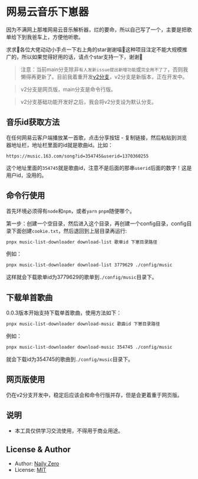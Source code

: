 # 网易云音乐下崽器

因为不满网上那堆网易云音乐解析器，烂的要命，所以自己写了一个，主要是把歌单给下到我爸车上，方便他听歌。

求求🥺各位大佬动动小手点一下右上角的star谢谢喵🙏这种项目注定不能大规模推广的，所以如果觉得好用的话，请点个star支持一下，谢谢🙏

> 注意：当前main分支除非`有人发新issue提出新增功能`或`完全用不了了`，否则我懒得再更新了。目前我着重开发[v2分支](https://github.com/Groupguanfang/music-list-downloader/tree/v2)，v2分支是新版本，正在开发中。

> v2分支是网页版，main分支是命令行版。

> v2分支基础功能开发好之后，我会将v2分支设为默认分支。

## 音乐id获取方法

在任何网易云客户端播放某一首歌，点击分享按钮 - 复制链接，然后粘贴到浏览器地址栏，地址栏里面的id就是歌曲id。比如：

```
https://music.163.com/song?id=354745&userid=1370360255
```

这个地址里面的`354745`就是歌曲id，注意不是后面的那串`userid`后面的数字！这是用户id，没用的。

## 命令行使用

首先环境必须得有`node`和`npm`，或者`yarn` `pnpm`随便哪个。

第一步：创建一个空目录，然后进入这个目录，再创建一个config目录，config目录下面创建`cookie.txt`，然后退回到上层目录再运行:
```bash
pnpx music-list-downloader download-list 歌单id 下崽目录路径
```
例如：
```bash
pnpx music-list-downloader download-list 3779629 ./config/music
```
这样就会下载歌单id为3779629的歌单到`./config/music`目录下。

## 下载单首歌曲

0.0.3版本开始支持下载单首歌曲，使用方法如下：
```bash
pnpx music-list-downloader download-music 歌曲id 下崽目录路径
```

例如：
```bash
pnpx music-list-downloader download-music 354745 ./config/music
```

就会下载id为354745的歌曲到`./config/music`目录下。

## 网页版使用

仍在v2分支开发中，稳定后应该会和命令行版并存，但是会更着重于网页版。

## 说明

- 本工具仅供学习交流使用，不得用于商业用途。

## License & Author

- Author: [Naily Zero](https://github.com/Groupguanfang)
- License: [MIT](./LICENSE)
